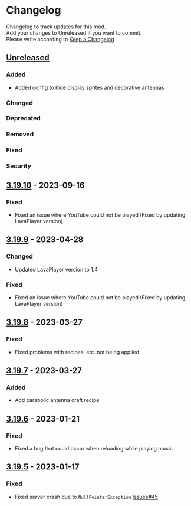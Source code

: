# Changelog
Changelog to track updates for this mod.  
    Add your changes to Unreleased if you want to commit.  
    Please write according to [Keep a Changelog](https://keepachangelog.com/en/1.0.0/)

## [Unreleased]

### Added
- Added config to hide display sprites and decorative antennas
### Changed

### Deprecated

### Removed

### Fixed

### Security

## [3.19.10] - 2023-09-16

### Fixed
- Fixed an issue where YouTube could not be played (Fixed by updating LavaPlayer version)

## [3.19.9] - 2023-04-28

### Changed
- Updated LavaPlayer version to 1.4

### Fixed
- Fixed an issue where YouTube could not be played (Fixed by updating LavaPlayer version)

## [3.19.8] - 2023-03-27

### Fixed
- Fixed problems with recipes, etc. not being applied.

## [3.19.7] - 2023-03-27

### Added
- Add parabolic antenna craft recipe

## [3.19.6] - 2023-01-21

### Fixed
- Fixed a bug that could occur when reloading while playing music

## [3.19.5] - 2023-01-17

### Fixed
- Fixed server crash due to `NullPointerException` [Issues#45](https://github.com/TeamFelnull/IamMusicPlayer/issues/45)

[Unreleased]: https://github.com/TeamFelnull/IamMusicPlayer/compare/v3.19.10...HEAD
[3.19.10]: https://github.com/TeamFelnull/IamMusicPlayer/compare/v3.19.9...v3.19.10
[3.19.9]: https://github.com/TeamFelnull/IamMusicPlayer/compare/v3.19.8...v3.19.9
[3.19.8]: https://github.com/TeamFelnull/IamMusicPlayer/compare/v3.19.7...v3.19.8
[3.19.7]: https://github.com/TeamFelnull/IamMusicPlayer/compare/v3.19.6...v3.19.7
[3.19.6]: https://github.com/TeamFelnull/IamMusicPlayer/compare/v3.19.5...v3.19.6
[3.19.5]: https://github.com/TeamFelnull/IamMusicPlayer/commits/v3.19.5
